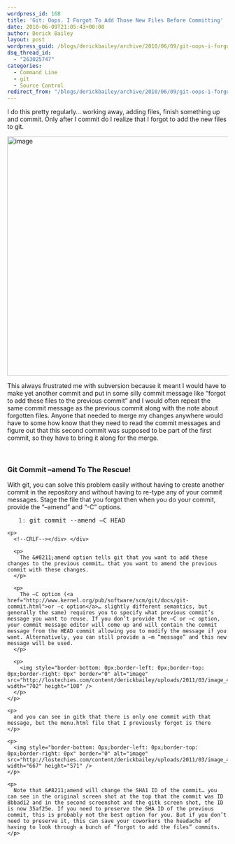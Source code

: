 ```yaml
---
wordpress_id: 168
title: 'Git: Oops. I Forgot To Add Those New Files Before Committing'
date: 2010-06-09T21:05:43+00:00
author: Derick Bailey
layout: post
wordpress_guid: /blogs/derickbailey/archive/2010/06/09/git-oops-i-forgot-to-add-those-new-files-before-committing.aspx
dsq_thread_id:
  - "263025747"
categories:
  - Command Line
  - git
  - Source Control
redirect_from: "/blogs/derickbailey/archive/2010/06/09/git-oops-i-forgot-to-add-those-new-files-before-committing.aspx/"
---
```

I do this pretty regularly… working away, adding files, finish something up and commit. Only after I commit do I realize that I forgot to add the new files to git. 

 <img style="border-bottom: 0px;border-left: 0px;border-top: 0px;border-right: 0px" border="0" alt="image" src="http://lostechies.com/content/derickbailey/uploads/2011/03/image_7D3FA709.png" width="702" height="547" />

This always frustrated me with subversion because it meant I would have to make yet another commit and put in some silly commit message like “forgot to add these files to the previous commit” and I would often repeat the same commit message as the previous commit along with the note about forgotten files. Anyone that needed to merge my changes anywhere would have to some how know that they need to read the commit messages and figure out that this second commit was supposed to be part of the first commit, so they have to bring it along for the merge.

&#160;

### Git Commit &#8211;amend To The Rescue!

With git, you can solve this problem easily without having to create another commit in the repository and without having to re-type any of your commit messages. Stage the file that you forgot then when you do your commit, provide the “&#8211;amend” and “-C” options. 

<div>
  <div>
    <pre><span style="color: #606060">   1:</span> git commit --amend –C HEAD</pre>
    
    <p>
      <!--CRLF--></div> </div> 
      
      <p>
        The &#8211;amend option tells git that you want to add these changes to the previous commit… that you want to amend the previous commit with these changes.
      </p>
      
      <p>
        The –C option (<a href="http://www.kernel.org/pub/software/scm/git/docs/git-commit.html">or –c option</a>… slightly different semantics, but generally the same) requires you to specify what previous commit’s message you want to reuse. If you don’t provide the –C or –c option, your commit message editor will come up and will contain the commit message from the HEAD commit allowing you to modify the message if you want. Alternatively, you can still provide a –m “message” and this new message will be used.
      </p>
      
      <p>
        <img style="border-bottom: 0px;border-left: 0px;border-top: 0px;border-right: 0px" border="0" alt="image" src="http://lostechies.com/content/derickbailey/uploads/2011/03/image_4277FE33.png" width="702" height="108" />
      </p>
    </p>
    
    <p>
      and you can see in gitk that there is only one commit with that message, but the menu.html file that I previously forgot is there
    </p>
    
    <p>
      <img style="border-bottom: 0px;border-left: 0px;border-top: 0px;border-right: 0px" border="0" alt="image" src="http://lostechies.com/content/derickbailey/uploads/2011/03/image_420BCB3E.png" width="667" height="571" />
    </p>
    
    <p>
      Note that &#8211;amend will change the SHA1 ID of the commit… you can see in the original screen shot at the top that the commit was ID 8bbad12 and in the second screenshot and the gitk screen shot, the ID is now 35af25e. If you need to preserve the SHA ID of the previous commit, this is probably not the best option for you. But if you don’t need to preserve it, this can save your coworkers the headache of having to look through a bunch of “forgot to add the files” commits.
    </p>